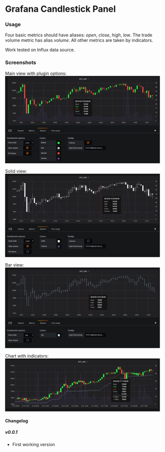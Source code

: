 # Grafana Candlestick Panel

### Usage

Four basic metrics should have aliases: *open*, *close*, *high*, *low*. The trade volume metric has alias *volume*. All other metrics are taken by indicators.

Work tested on Influx data source.

### Screenshots

Main view with plugin options:
![example color chart](screenshots/color.jpg)

Solid view:
![example solid chart](screenshots/solid.jpg)

Bar view:
![example bar chart](screenshots/bar.jpg)

Chart with indicators:
![example chart with indicators](screenshots/ema.jpg)

#### Changelog

##### v0.0.1

- First working version
